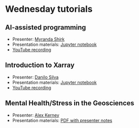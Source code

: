 # Wednesday tutorials

## AI-assisted programming

- Presenter: [Myranda Shirk](https://www.vanderbilt.edu/datascience/data-science-team/)
- Presentation materials: [Jupyter notebook](ai_assisted_programming_ohw.ipynb)
- [YouTube recording](https://youtu.be/JCHa-yGgtr4)

## Introduction to Xarray

- Presenter: [Danilo Silva](https://github.com/nilodna)
- Presentation materials: [Jupyter notebook](xarray-in-45-min.ipynb)
- [YouTube recording](https://youtu.be/oLN-lZA_Wv4)

## Mental Health/Stress in the Geosciences

- Presenter: [Alex Kerney](https://gmri.org/our-approach/staff/alex-kerney/)
- Presentation materials: [PDF with presenter notes](02-Wed/OHW23-Stress-in-the-Geosciences.pdf)
